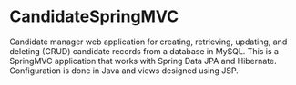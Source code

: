 # CandidateSpringMVC

Candidate manager web application for creating, retrieving, updating, and deleting (CRUD) candidate records from a database in MySQL. This is a SpringMVC application that works with Spring Data JPA and Hibernate. Configuration is done in Java and views designed using JSP.
